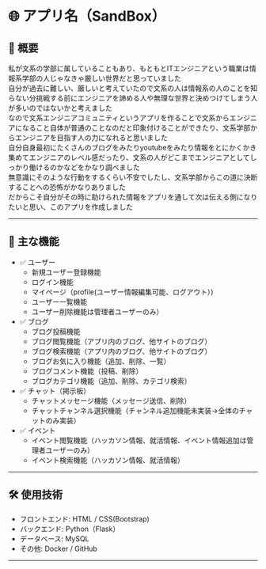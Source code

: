 # 🌐 アプリ名（SandBox）

## 📝 概要

私が文系の学部に属していることもあり、もともとITエンジニアという職業は情報系学部の人じゃなきゃ厳しい世界だと思っていました<br>
自分が過去に難しい、厳しいと考えていたので文系の人は情報系の人のことを知らない分挑戦する前にエンジニアを諦める人や無理な世界と決めつけてしまう人が多いのではないかと考えました<br>
なので文系エンジニアコミュニティというアプリを作ることで文系からエンジニアになること自体が普通のことなのだと印象付けることができたり、文系学部からエンジニアを目指す人の力になれると思いました<br>
自分自身最初にたくさんのブログをみたりyoutubeをみたり情報をとにかくかき集めてエンジニアのレベル感だったり、文系の人がどこまでエンジニアとしてしっかり働けるのかなどをかなり調べました<br>
無意識にそのような行動をするくらい不安でしたし、文系学部からこの道に決断することへの恐怖がかなりありました<br>
だからこそ自分がその時に助けられた情報をアプリを通して次は伝える側になりたいと思い、このアプリを作成しました<br>

---

## 🔧 主な機能

- ✅ ユーザー
  -   新規ユーザー登録機能
  -   ログイン機能
  -   マイページ（profile(ユーザー情報編集可能、ログアウト）)
  -   ユーザー一覧機能
  -   ユーザー削除機能は管理者ユーザーのみ）
- ✅ ブログ
  - ブログ投稿機能
  - ブログ閲覧機能（アプリ内のブログ、他サイトのブログ）
  - ブログ検索機能（アプリ内のブログ、他サイトのブログ）
  - ブログお気に入り機能（追加、削除、一覧）
  - ブログコメント機能（投稿、削除）
  - ブログカテゴリ機能（追加、削除、カテゴリ検索）
- ✅ チャット（掲示板）
  - チャットメッセージ機能（メッセージ送信、削除）
  - チャットチャンネル選択機能（チャンネル追加機能未実装→全体のチャットのみ実装）
- ✅ イベント
  - イベント閲覧機能（ハッカソン情報、就活情報、イベント情報追加は管理者ユーザーのみ）
  - イベント検索機能（ハッカソン情報、就活情報）
---

## 🛠️ 使用技術

- フロントエンド: HTML / CSS(Bootstrap)
- バックエンド: Python（Flask）
- データベース: MySQL
- その他: Docker / GitHub

---

